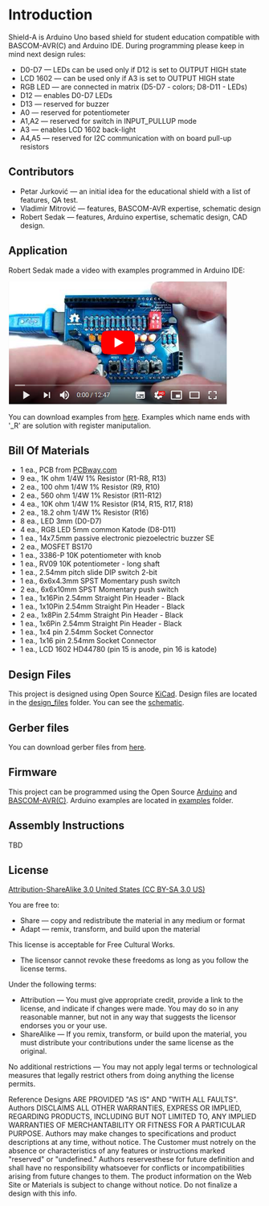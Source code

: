 Introduction
============

Shield-A is Arduino Uno based shield for student education compatible with BASCOM-AVR(C) and Arduino IDE.
During programming please keep in mind next design rules:
- D0-D7 — LEDs can be used only if D12 is set to OUTPUT HIGH state
- LCD 1602 — can be used only if A3 is set to OUTPUT HIGH state
- RGB LED — are connected in matrix (D5-D7 - colors; D8-D11 - LEDs)
- D12 — enables D0-D7 LEDs
- D13 — reserved for buzzer
- A0 — reserved for potentiometer
- A1,A2 — reserved for switch in INPUT_PULLUP mode
- A3 — enables LCD 1602 back-light
- A4,A5 — reserved for I2C communication with on board pull-up resistors


Contributors
------------
- Petar Jurković — an initial idea for the educational shield with a list of features, QA test.
- Vladimir Mitrović — features, BASCOM-AVR expertise, schematic design
- Robert Sedak — features, Arduino expertise, schematic design, CAD design. 


Application
-----------
Robert Sedak made a video with examples programmed in Arduino IDE:

[![Shield application](images/default.png)](https://youtu.be/6tAJYVBwVqs "Shield-A examples")





You can download examples from [here](examples/). 
Examples which name ends with '_R' are solution with register maniputalion.


Bill Of Materials
-----------------
- 1 ea., PCB from [PCBway.com](https://www.pcbway.com/project/shareproject/Shield_A_for_Arduino_Uno.html)
- 9 ea., 1K ohm 1/4W 1% Resistor (R1-R8, R13)
- 2 ea., 100 ohm 1/4W 1% Resistor (R9, R10)
- 2 ea., 560 ohm 1/4W 1% Resistor (R11-R12)
- 4 ea., 10K ohm 1/4W 1% Resistor (R14, R15, R17, R18)
- 2 ea., 18.2 ohm 1/4W 1% Resistor (R16)
- 8 ea., LED 3mm (D0-D7)
- 4 ea., RGB LED 5mm common Katode (D8-D11)
- 1 ea., 14x7.5mm passive electronic piezoelectric buzzer SE
- 2 ea., MOSFET BS170
- 1 ea., 3386-P 10K potentiometer with knob
- 1 ea., RV09 10K potentiometer - long shaft
- 1 ea., 2.54mm pitch slide DIP switch 2-bit
- 1 ea., 6x6x4.3mm SPST Momentary push switch
- 2 ea., 6x6x10mm SPST Momentary push switch
- 1 ea., 1x16Pin 2.54mm Straight Pin Header - Black
- 1 ea., 1x10Pin 2.54mm Straight Pin Header - Black
- 2 ea., 1x8Pin 2.54mm Straight Pin Header - Black
- 1 ea., 1x6Pin 2.54mm Straight Pin Header - Black
- 1 ea., 1x4 pin 2.54mm Socket Connector
- 1 ea., 1x16 pin 2.54mm Socket Connector
- 1 ea., LCD 1602 HD44780 (pin 15 is anode, pin 16 is katode)



Design Files
------------
This project is designed using Open Source [KiCad](http://kicad-pcb.org/). Design files are located in the [design_files](design_files/) folder.  You can see the [schematic](images/shield-a_schematic.png).


Gerber files
------------
You can download gerber files from [here](gerber/shield_a_v1.1.zip).



Firmware
--------
This project can be programmed using the Open Source [Arduino](https://www.arduino.cc/) and [BASCOM-AVR(C)](https://www.mcselec.com/index.php?option=com_content&task=view&id=14&Itemid=103).
Arduino examples are located in [examples](examples/) folder.


Assembly Instructions
---------------------
TBD


License
-------
[Attribution-ShareAlike 3.0 United States (CC BY-SA 3.0 US)](https://creativecommons.org/licenses/by-sa/3.0/us/)

You are free to:
- Share — copy and redistribute the material in any medium or format
- Adapt — remix, transform, and build upon the material

This license is acceptable for Free Cultural Works.
- The licensor cannot revoke these freedoms as long as you follow the license terms.

Under the following terms:
- Attribution — You must give appropriate credit, provide a link to the license, and indicate if changes were made. You may do so in any reasonable manner, but not in any way that suggests the licensor endorses you or your use.
- ShareAlike — If you remix, transform, or build upon the material, you must distribute your contributions under the same license as the original.

No additional restrictions — You may not apply legal terms or technological measures that legally restrict others from doing anything the license permits.

Reference Designs ARE PROVIDED "AS IS" AND "WITH ALL FAULTS". Authors DISCLAIMS ALL OTHER WARRANTIES, EXPRESS OR IMPLIED, REGARDING PRODUCTS, INCLUDING BUT NOT LIMITED TO, ANY IMPLIED WARRANTIES OF MERCHANTABILITY OR FITNESS FOR A PARTICULAR PURPOSE.
Authors may make changes to specifications and product descriptions at any time, without notice. The Customer must notrely on the absence or characteristics of any features or instructions marked "reserved" or "undefined." 
Authors reservesthese for future definition and shall have no responsibility whatsoever for conflicts or incompatibilities arising from future changes to them. The product information on the Web Site or Materials is subject to change without notice. Do not finalize a design with this info.

